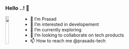 ### Hello ..! 👋

<img align="left" width="15%" src="https://avatars.githubusercontent.com/u/103177420?v=4">

- 👋 I’m Prasad
- 👀 I’m interested in developement
- 🌱 I’m currently exploring 
- 💞️ I’m looking to collaborate on tech products
- 📫 How to reach me @prasads-tech

<!---
prasads-tech/prasads-tech is a ✨ special ✨ repository because its `README.md` (this file) appears on your GitHub profile.
You can click the Preview link to take a look at your changes.
--->
